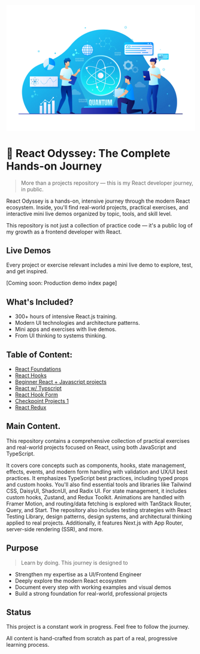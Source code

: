 ![react image](head-image.jpg)

# 🚀 React Odyssey: The Complete Hands-on Journey

> More than a projects repository — this is my React developer journey, in public.

React Odyssey is a hands-on, intensive journey through the modern React ecosystem. Inside, you'll find real-world projects, practical exercises, and interactive mini live demos organized by topic, tools, and skill level.

This repository is not just a collection of practice code — it's a public log of my growth as a frontend developer with React.

## Live Demos

Every project or exercise relevant includes a mini live demo to explore, test, and get inspired.

[Coming soon: Production demo index page]

## What's Included?
-   300+ hours of intensive React.js training.
-   Modern UI technologies and architecture patterns.
-   Mini apps and exercises with live demos.
-   From UI thinking to systems thinking.

## Table of Content:

- [React Foundations](react-foundation/README.md)
- [React Hooks](react-hooks/README.md)
- [Beginner React + Javascript projects](project-demos/README.md)
- [React w/ Typscript](react-with-ts/)
- [React Hook Form](react-hook-form/)
- [Checkpoint Projects 1](checkpoint-one/README.md)
- [React Redux](react-redux/README.md)

## Main Content.

This repository contains a comprehensive collection of practical exercises and real-world projects focused on React, using both JavaScript and TypeScript. 

It covers core concepts such as components, hooks, state management, effects, events, and modern form handling with validation and UX/UI best practices. It emphasizes TypeScript best practices, including typed props and custom hooks. You'll also find essential tools and libraries like Tailwind CSS, DaisyUI, ShadcnUI, and Radix UI. For state management, it includes custom hooks, Zustand, and Redux Toolkit. Animations are handled with Framer Motion, and routing/data fetching is explored with TanStack Router, Query, and Start. The repository also includes testing strategies with React Testing Library, design patterns, design systems, and architectural thinking applied to real projects. Additionally, it features Next.js with App Router, server-side rendering (SSR), and more.

## Purpose

> Learn by doing. This journey is designed to

* Strengthen my expertise as a UI/Frontend Engineer
* Deeply explore the modern React ecosystem
* Document every step with working examples and visual demos
* Build a strong foundation for real-world, professional projects

## Status

This project is a constant work in progress. Feel free to follow the journey.

All content is hand-crafted from scratch as part of a real, progressive learning process.